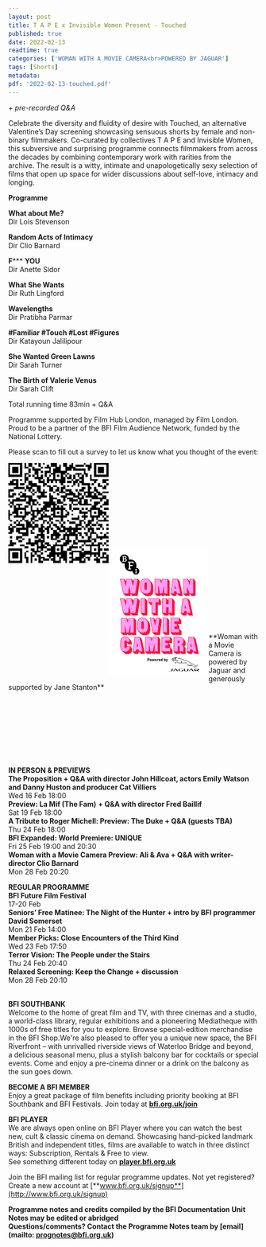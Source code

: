 ```yaml
---
layout: post
title: T A P E x Invisible Women Present - Touched
published: true
date: 2022-02-13
readtime: true
categories: ['WOMAN WITH A MOVIE CAMERA<br>POWERED BY JAGUAR']
tags: [Shorts]
metadata: 
pdf: '2022-02-13-touched.pdf'
---
```


_+ pre-recorded Q&A_

Celebrate the diversity and fluidity of desire with Touched, an alternative Valentine’s Day screening showcasing sensuous shorts by female and non-binary filmmakers. Co-curated by collectives T A P E and Invisible Women, this subversive and surprising programme connects filmmakers from across the decades by combining contemporary work with rarities from the archive.  The result is a witty, intimate and unapologetically sexy selection of films that open up space for wider discussions about self-love, intimacy and longing.  

**Programme**

**What about Me?**  
Dir Lois Stevenson

**Random Acts of Intimacy**  
Dir Clio Barnard

**F***** **YOU**  
Dir Anette Sidor

**What She Wants**  
Dir Ruth Lingford

**Wavelengths**  
Dir Pratibha Parmar

**#Familiar #Touch #Lost #Figures**  
Dir Katayoun Jalilipour

**She Wanted Green Lawns**  
Dir Sarah Turner

**The Birth of Valerie Venus**  
Dir Sarah Clift

Total running time 83min + Q&A


Programme supported by Film Hub London, managed by Film London. Proud to be a partner of the BFI Film Audience Network, funded by the National Lottery.

Please scan to fill out a survey to let us know what you thought of the event:

<img style="float:left" src="/img/touched.jpg" width="40%" height="40%">
<br><br><br><br><br><br><br><br><br><br>

<img style="float:left" src="/img/WWAMC.jpg" alt="WWAMC" title="WWAMC"  width="40%" height="40%">
<br><br><br><br><br><br><br><br><br><br>**Woman with a Movie Camera is powered by Jaguar and generously supported by Jane Stanton**<br><br><br><br><br><br><br><br><br>

**IN PERSON & PREVIEWS**<br>
**The Proposition + Q&A with director  John Hillcoat, actors Emily Watson and  Danny Huston and producer Cat Villiers**<br>
Wed 16 Feb 18:00<br>
**Preview: La Mif (The Fam)** **+ Q&A with  director Fred Baillif**<br>
Sat 19 Feb 18:00<br>
**A Tribute to Roger Michell: Preview:  The Duke + Q&A (guests TBA)**<br>
Thu 24 Feb 18:00<br>
**BFI Expanded: World Premiere: UNIQUE**<br>
Fri 25 Feb 19:00 and 20:30<br>
**Woman with a Movie Camera Preview: Ali & Ava + Q&A with writer-director Clio Barnard**<br>
Mon 28 Feb 20:20<br>

**REGULAR PROGRAMME**<br>
**BFI Future Film Festival**<br>
17-20 Feb<br>
**Seniors’ Free Matinee: The Night of the Hunter  + intro by BFI programmer David Somerset**<br>
Mon 21 Feb 14:00<br>
**Member Picks:  Close Encounters of the Third Kind**<br>
Wed 23 Feb 17:50<br>
**Terror Vision: The People under the Stairs**<br>
Thu 24 Feb 20:40<br>
**Relaxed Screening:  Keep the Change + discussion**<br>
Mon 28 Feb 20:10<br>
<br>

**BFI SOUTHBANK**  
Welcome to the home of great film and TV, with three cinemas and a studio, a world-class library, regular exhibitions and a pioneering Mediatheque with 1000s of free titles for you to explore. Browse special-edition merchandise in the BFI Shop.We&#39;re also pleased to offer you a unique new space, the BFI Riverfront – with unrivalled riverside views of Waterloo Bridge and beyond, a delicious seasonal menu, plus a stylish balcony bar for cocktails or special events. Come and enjoy a pre-cinema dinner or a drink on the balcony as the sun goes down.  

**BECOME A BFI MEMBER**  
Enjoy a great package of film benefits including priority booking at BFI Southbank and BFI Festivals. Join today at [**bfi.org.uk/join**](http://www.bfi.org.uk/join)  

**BFI PLAYER**  
 We are always open online on BFI Player where you can watch the best new, cult &amp; classic cinema on demand. Showcasing hand-picked landmark British and independent titles, films are available to watch in three distinct ways: Subscription, Rentals &amp; Free to view.<br> 
See something different today on [**player.bfi.org.uk**](https://player.bfi.org.uk/)

Join the BFI mailing list for regular programme updates. Not yet registered? Create a new account at [**www.bfi.org.uk/signup**](http://www.bfi.org.uk/signup)

**Programme notes and credits compiled by the BFI Documentation Unit  
Notes may be edited or abridged  
Questions/comments? Contact the Programme Notes team by [email](mailto: prognotes@bfi.org.uk)**



<!--stackedit_data:
eyJoaXN0b3J5IjpbMTU4OTg2ODM3Nl19
-->
